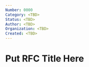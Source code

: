 ```yaml
---
Number: 0000
Category: <TBD>
Status: <TBD>
Author: <TBD>
Organization: <TBD>
Created: <TBD>
---
```


# Put RFC Title Here
